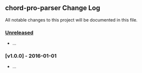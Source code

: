 ## chord-pro-parser Change Log

All notable changes to this project will be documented in this file.

### [Unreleased][unreleased]

- ...

### [v1.0.0] - 2016-01-01

- ...

[unreleased]: https://github.com//chord-pro-parser/compare/v1.0.0...HEAD
[v0.0.1]: https://github.com//chord-pro-parser/compare/v0.0.0...v1.0.0
